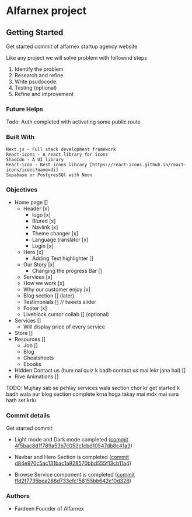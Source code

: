 # Alfarnex project

## Getting Started
Get started commit of alfarnex startup agency website

Like any project we will solve problem with followind steps

1. Identify the problem
2. Research and refine
3. Write psudocode.
4. Testing (optional) 
5. Refine and improvement

### Future Helps 

Todo: Auth completed with activating some public route

### Built With

    Next.js - Full stack development framework 
    React-icons - A react library for icons
    ShadCdn - A UI library
    React-icon - Best icons library [https://react-icons.github.io/react-icons/icons?name=di]
    Supabase or PostgresSQl with Neon

### Objectives 

- Home page []
    - Header [x]
        - logo [x]
        - Blured [x]
        - Navlink [x]
        - Theme changer [x]
        - Language translator [x]
        - Login [x]
    - Hero [x]
        - Adding Text highlighter []
    - Our Story [x]
        - Changing the progress Bar []
    - Services [x]
    - How we work [x]
    - Why our customer enjoy [x]
    - Blog section [] (later)
    - Testimonials [] // tweets slider
    - Footer [x]
    - Liveblock cursor collab [] (optional)
- Services []
    - Will display price of every service
- Store []
- Resources []
    - Job [] 
    - Blog
    - Cheatsheets
    - Ebooks
- Hidden Contact us (hum nai quiz k badh contact us mai lekr jana hai) []
- Rive Animations []

TODO: Mujhay sab se pehlay services wala section chor kr get started k badh wala aur blog section complete krna hoga takay mai mdx mai sara hath set krlu

### Commit details

Get started commit

- Light mode and Dark mode completed ([commit 4f5bac8d1f789a53b7c053c1cbd10547db8c41a3](https://github.com/Fardeen-Awais/Alfarnex.com/commit/4f5bac8d1f789a53b7c053c1cbd10547db8c41a3))

- Navbar and Hero Section is completed ([commit d84e970c5ac131bac1a928570bbd555f13cb11a4](https://github.com/Fardeen-Awais/Alfarnex.com/commit/d84e970c5ac131bac1a928570bbd555f13cb11a4))

- Browse Service component is completed ([commit ffd2f7735bea286d733efc156155bb642c10d328](https://github.com/Fardeen-Awais/Alfarnex.com/commit/ffd2f7735bea286d733efc156155bb642c10d328))

### Authors
- Fardeen Founder of Alfarnex


